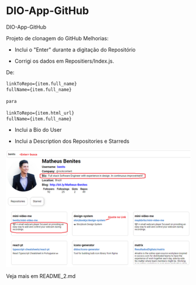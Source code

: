 # DIO-App-GitHub
DIO-App-GitHub

Projeto de clonagem do GitHub
Melhorias:
- Inclui o "Enter" durante a digitação do Repositório

- Corrigi os dados em Repositiers/Index.js.
   
De:
 
    linkToRepo={item.full_name}
    fullName={item.full_name}
    
    para
    
    linkToRepo={item.html_url}
    fullName={item.full_name}
    
   
- Inclui a Bio do User

- Inclui a Description dos Repositories e Starreds

![Tela.png](https://github.com/robertohbr1/DIO-App-GitHub/blob/master/Tela.png)

Veja mais em README_2.md
